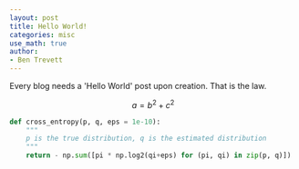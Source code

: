 ```yaml
---
layout: post
title: Hello World!
categories: misc
use_math: true
author:
- Ben Trevett
---
```


Every blog needs a 'Hello World' post upon creation. That is the law.

$$
a = b^2 + c^2
$$

```python
def cross_entropy(p, q, eps = 1e-10):
    """
    p is the true distribution, q is the estimated distribution
    """
    return - np.sum([pi * np.log2(qi+eps) for (pi, qi) in zip(p, q)])
```
